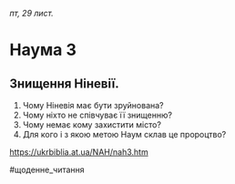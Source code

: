 
_пт, 29 лист._

# Наума 3

## Знищення Ніневії.
1. Чому Ніневія має бути зруйнована?
2. Чому ніхто не співчуває її знищенню?
3. Чому немає кому захистити місто?
4. Для кого і з якою метою Наум склав це пророцтво?

https://ukrbiblia.at.ua/NAH/nah3.htm 

#щоденне_читання
